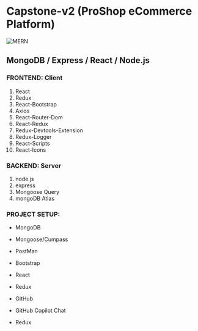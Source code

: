 # Capstone-v2 (ProShop eCommerce Platform)

![MERN](https://miro.medium.com/v2/0*hU4zJiyVwWcM0L-w.png)

## MongoDB / Express / React / Node.js

### FRONTEND: Client

1. React
2. Redux
3. React-Bootstrap
4. Axios
5. React-Router-Dom
6. React-Redux
8. Redux-Devtools-Extension
9. Redux-Logger
11. React-Scripts
14. React-Icons

### BACKEND: Server

1. node.js
2. express
3. Mongoose Query
4. mongoDB Atlas

### PROJECT SETUP:

- MongoDB

- Mongoose/Cumpass

- PostMan

- Bootstrap

- React

- Redux

- GitHub

- GitHub Copilot Chat

- Redux

